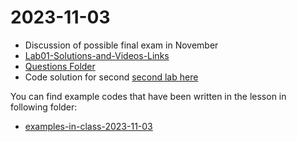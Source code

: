 # 2023-11-03



- Discussion of possible final exam in November
- [Lab01-Solutions-and-Videos-Links](Labs/Lab01/Lab01-Solutions-and-Videos-Links.md) 
- [Questions Folder](../course-content/questions)
- Code solution for second [second lab here](Labs/Lab02/Lab02.md)




You can find example codes that have been written in the lesson in following folder:

 - [examples-in-class-2023-11-03](examples-in-class-2023-11-03)


